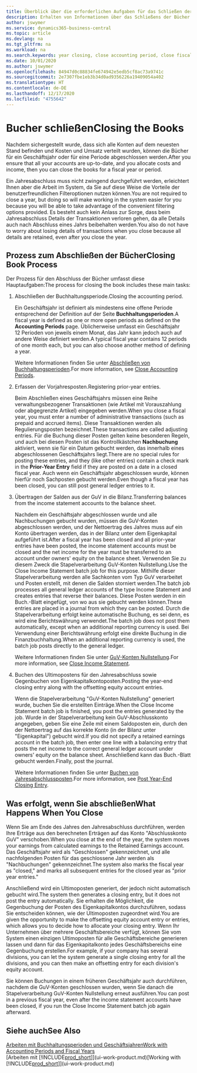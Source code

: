 ```yaml
---
title: Überblick über die erforderlichen Aufgaben für das Schließen der Bücher| Microsoft Docs
description: Erhalten von Informationen über das Schließens der Bücher für ein Geschäftsjahr oder für eine Periode, und was passiert, nachdem Sie das Jahr abgeschloßen haben.
author: jswymer
ms.service: dynamics365-business-central
ms.topic: article
ms.devlang: na
ms.tgt_pltfrm: na
ms.workload: na
ms.search.keywords: year closing, close accounting period, close fiscal year, bank account detailed trial balance
ms.date: 10/01/2020
ms.author: jswymer
ms.openlocfilehash: 84947d0c88834fe674942e5edb5cf8ac73a9741c
ms.sourcegitcommit: 2e7307fbe1eb3b34d0ad9356226a19409054a402
ms.translationtype: HT
ms.contentlocale: de-DE
ms.lasthandoff: 12/17/2020
ms.locfileid: "4755642"
---
```

# <a name="closing-the-books"></a><span data-ttu-id="f83c2-103">Bucher schließen</span><span class="sxs-lookup"><span data-stu-id="f83c2-103">Closing the Books</span></span>
<span data-ttu-id="f83c2-104">Nachdem sichergestellt wurde, dass sich alle Konten auf dem neuesten Stand befinden und Kosten und Umsatz verteilt wurden, können die Bücher für ein Geschäftsjahr oder für eine Periode abgeschlossen werden.</span><span class="sxs-lookup"><span data-stu-id="f83c2-104">After you ensure that all your accounts are up-to-date, and you allocate costs and income, then you can close the books for a fiscal year or period.</span></span>

<span data-ttu-id="f83c2-105">Ein Jahresabschluss muss nicht zwingend durchgeführt werden, erleichtert Ihnen aber die Arbeit im System, da Sie auf diese Weise die Vorteile der benutzerfreundlichen Filteroptionen nutzen können.</span><span class="sxs-lookup"><span data-stu-id="f83c2-105">You are not required to close a year, but doing so will make working in the system easier for you because you will be able to take advantage of the convenient filtering options provided.</span></span> <span data-ttu-id="f83c2-106">Es besteht auch kein Anlass zur Sorge, dass beim Jahresabschluss Details der Transaktionen verloren gehen, da alle Details auch nach Abschluss eines Jahrs beibehalten werden.</span><span class="sxs-lookup"><span data-stu-id="f83c2-106">You also do not have to worry about losing details of transactions when you close because all details are retained, even after you close the year.</span></span>

## <a name="closing-book-process"></a><span data-ttu-id="f83c2-107">Prozess zum Abschließen der Bücher</span><span class="sxs-lookup"><span data-stu-id="f83c2-107">Closing Book Process</span></span>
<span data-ttu-id="f83c2-108">Der Prozess für den Abschluss der Bücher umfasst diese Hauptaufgaben:</span><span class="sxs-lookup"><span data-stu-id="f83c2-108">The process for closing the book includes these main tasks:</span></span>

1. <span data-ttu-id="f83c2-109">Abschließen der Buchhaltungsperiode.</span><span class="sxs-lookup"><span data-stu-id="f83c2-109">Closing the accounting period.</span></span>

    <span data-ttu-id="f83c2-110">Ein Geschäftsjahr ist definiert als mindestens eine offene Periode entsprechend der Definition auf der Seite **Buchhaltungsperioden**.</span><span class="sxs-lookup"><span data-stu-id="f83c2-110">A fiscal year is defined as one or more open periods as defined on the **Accounting Periods** page.</span></span> <span data-ttu-id="f83c2-111">Üblicherweise umfasst ein Geschäftsjahr 12 Perioden von jeweils einem Monat, das Jahr kann jedoch auch auf andere Weise definiert werden.</span><span class="sxs-lookup"><span data-stu-id="f83c2-111">A typical fiscal year contains 12 periods of one month each, but you can also choose another method of defining a year.</span></span>

    <span data-ttu-id="f83c2-112">Weitere Informationen finden Sie unter [Abschließen von Buchhaltungsperioden](year-close-account-periods.md).</span><span class="sxs-lookup"><span data-stu-id="f83c2-112">For more information, see [Close Accounting Periods](year-close-account-periods.md).</span></span>
2. <span data-ttu-id="f83c2-113">Erfassen der Vorjahresposten.</span><span class="sxs-lookup"><span data-stu-id="f83c2-113">Registering prior-year entries.</span></span>

    <span data-ttu-id="f83c2-114">Beim Abschließen eines Geschäftsjahrs müssen eine Reihe verwaltungsbezogener Transaktionen (wie Artikel mit Vorauszahlung oder abgegrenzte Artikel) eingegeben werden.</span><span class="sxs-lookup"><span data-stu-id="f83c2-114">When you close a fiscal year, you must enter a number of administrative transactions (such as prepaid and accrued items).</span></span> <span data-ttu-id="f83c2-115">Diese Transaktionen werden als Regulierungsposten bezeichnet.</span><span class="sxs-lookup"><span data-stu-id="f83c2-115">These transactions are called adjusting entries.</span></span> <span data-ttu-id="f83c2-116">Für die Buchung dieser Posten gelten keine besonderen Regeln, und auch bei diesen Posten ist das Kontrollkästchen **Nachbuchung** aktiviert, wenn sie für ein Datum gebucht werden, das innerhalb eines abgeschlossenen Geschäftsjahrs liegt.</span><span class="sxs-lookup"><span data-stu-id="f83c2-116">There are no special rules for posting these entries, and they (like other entries) contain a check mark in the **Prior-Year Entry** field if they are posted on a date in a closed fiscal year.</span></span> <span data-ttu-id="f83c2-117">Auch wenn ein Geschäftsjahr abgeschlossen wurde, können hierfür noch Sachposten gebucht werden.</span><span class="sxs-lookup"><span data-stu-id="f83c2-117">Even though a fiscal year has been closed, you can still post general ledger entries to it.</span></span>
3. <span data-ttu-id="f83c2-118">Übertragen der Salden aus der GuV in die Bilanz.</span><span class="sxs-lookup"><span data-stu-id="f83c2-118">Transferring balances from the income statement accounts to the balance sheet.</span></span>

    <span data-ttu-id="f83c2-119">Nachdem ein Geschäftsjahr abgeschlossen wurde und alle Nachbuchungen gebucht wurden, müssen die GuV-Konten abgeschlossen werden, und der Nettoertrag des Jahres muss auf ein Konto übertragen werden, das in der Bilanz unter dem Eigenkapital aufgeführt ist.</span><span class="sxs-lookup"><span data-stu-id="f83c2-119">After a fiscal year has been closed and all prior-year entries have been posted, the income statement accounts must be closed and the net income for the year must be transferred to an account under owners' equity on the balance sheet.</span></span> <span data-ttu-id="f83c2-120">Verwenden Sie zu diesem Zweck die Stapelverarbeitung GuV-Konten Nullstellung.</span><span class="sxs-lookup"><span data-stu-id="f83c2-120">Use the Close Income Statement batch job for this purpose.</span></span> <span data-ttu-id="f83c2-121">Mithilfe dieser Stapelverarbeitung werden alle Sachkonten vom Typ GuV verarbeitet und Posten erstellt, mit denen die Salden storniert werden.</span><span class="sxs-lookup"><span data-stu-id="f83c2-121">The batch job processes all general ledger accounts of the type Income Statement and creates entries that reverse their balances.</span></span> <span data-ttu-id="f83c2-122">Diese Posten werden in ein Buch.-Blatt eingefügt, von wo aus sie gebucht werden können.</span><span class="sxs-lookup"><span data-stu-id="f83c2-122">These entries are placed in a journal from which they can be posted.</span></span> <span data-ttu-id="f83c2-123">Durch die Stapelverarbeitung erfolgt keine automatische Buchung, es sei denn, es wird eine Berichtswährung verwendet.</span><span class="sxs-lookup"><span data-stu-id="f83c2-123">The batch job does not post them automatically, except when an additional reporting currency is used.</span></span> <span data-ttu-id="f83c2-124">Bei Verwendung einer Berichtswährung erfolgt eine direkte Buchung in die Finanzbuchhaltung.</span><span class="sxs-lookup"><span data-stu-id="f83c2-124">When an additional reporting currency is used, the batch job posts directly to the general ledger.</span></span>

    <span data-ttu-id="f83c2-125">Weitere Informationen finden Sie unter [GuV-Konten Nullstellung](year-close-income-statement.md).</span><span class="sxs-lookup"><span data-stu-id="f83c2-125">For more information, see [Close Income Statement](year-close-income-statement.md).</span></span>
4. <span data-ttu-id="f83c2-126">Buchen des Ultimopostens für den Jahresabschluss sowie Gegenbuchen von Eigenkapitalkontoposten.</span><span class="sxs-lookup"><span data-stu-id="f83c2-126">Posting the year-end closing entry along with the offsetting equity account entries.</span></span>

    <span data-ttu-id="f83c2-127">Wenn die Stapelverarbeitung "GuV-Konten Nullstellung" generiert wurde, buchen Sie die erstellten Einträge.</span><span class="sxs-lookup"><span data-stu-id="f83c2-127">When the Close Income Statement batch job is finished, you post the entries generated by the job.</span></span> <span data-ttu-id="f83c2-128">Wurde in der Stapelverarbeitung kein GuV-Abschlusskonto angegeben, geben Sie eine Zeile mit einem Saldoposten ein, durch den der Nettoertrag auf das korrekte Konto (in der Bilanz unter "Eigenkapital") gebucht wird.</span><span class="sxs-lookup"><span data-stu-id="f83c2-128">If you did not specify a retained earnings account in the batch job, then enter one line with a balancing entry that posts the net income to the correct general ledger account under owners' equity on the balance sheet.</span></span> <span data-ttu-id="f83c2-129">Anschließend kann das Buch.-Blatt gebucht werden.</span><span class="sxs-lookup"><span data-stu-id="f83c2-129">Finally, post the journal.</span></span>

    <span data-ttu-id="f83c2-130">Weitere Informationen finden Sie unter [Buchen von Jahresabschlussposten](year-how-post-year-end-close-entry.md).</span><span class="sxs-lookup"><span data-stu-id="f83c2-130">For more information, see [Post Year-End Closing Entry](year-how-post-year-end-close-entry.md).</span></span>

## <a name="what-happens-when-you-close"></a><span data-ttu-id="f83c2-131">Was erfolgt, wenn Sie abschließen</span><span class="sxs-lookup"><span data-stu-id="f83c2-131">What Happens When You Close</span></span>
<span data-ttu-id="f83c2-132">Wenn Sie am Ende des Jahres den Jahresabschluss durchführen, werden Ihre Erträge aus den berechneten Erträgen auf das Konto "Abschlusskonto GuV" verschoben.</span><span class="sxs-lookup"><span data-stu-id="f83c2-132">When you close at the end of the year, the system moves your earnings from calculated earnings to the Retained Earnings account.</span></span> <span data-ttu-id="f83c2-133">Das Geschäftsjahr wird als "Geschlossen" gekennzeichnet, und alle nachfolgenden Posten für das geschlossene Jahr werden als "Nachbuchungen" gekennzeichnet.</span><span class="sxs-lookup"><span data-stu-id="f83c2-133">The system also marks the fiscal year as "closed," and marks all subsequent entries for the closed year as "prior year entries."</span></span>

<span data-ttu-id="f83c2-134">Anschließend wird ein Ultimoposten generiert, der jedoch nicht automatisch gebucht wird.</span><span class="sxs-lookup"><span data-stu-id="f83c2-134">The system then generates a closing entry, but it does not post the entry automatically.</span></span> <span data-ttu-id="f83c2-135">Sie erhalten die Möglichkeit, die Gegenbuchung der Posten des Eigenkapitalkontos durchzuführen, sodass Sie entscheiden können, wie der Ultimoposten zugeordnet wird.</span><span class="sxs-lookup"><span data-stu-id="f83c2-135">You are given the opportunity to make the offsetting equity account entry or entries, which allows you to decide how to allocate your closing entry.</span></span> <span data-ttu-id="f83c2-136">Wenn Ihr Unternehmen über mehrere Geschäftsbereiche verfügt, können Sie vom System einen einzigen Ultimoposten für alle Geschäftsbereiche generieren lassen und dann für das Eigenkapitalkonto jedes Geschäftsbereichs eine Gegenbuchung erstellen.</span><span class="sxs-lookup"><span data-stu-id="f83c2-136">For example, if your company has several divisions, you can let the system generate a single closing entry for all the divisions, and you can then make an offsetting entry for each division's equity account.</span></span>

<span data-ttu-id="f83c2-137">Sie können Buchungen in einem früheren Geschäftsjahr auch durchführen, nachdem die GuV-Konten geschlossen wurden, wenn Sie danach die Stapelverarbeitung GuV-Konten Nullstellung erneut ausführen.</span><span class="sxs-lookup"><span data-stu-id="f83c2-137">You can post in a previous fiscal year, even after the income statement accounts have been closed, if you run the Close Income Statement batch job again afterward.</span></span>

## <a name="see-also"></a><span data-ttu-id="f83c2-138">Siehe auch</span><span class="sxs-lookup"><span data-stu-id="f83c2-138">See Also</span></span>

[<span data-ttu-id="f83c2-139">Arbeiten mit Buchhaltungsperioden und Geschäftsjahren</span><span class="sxs-lookup"><span data-stu-id="f83c2-139">Work with Accounting Periods and Fiscal Years</span></span>](finance-accounting-periods-and-fiscal-years.md)  
<span data-ttu-id="f83c2-140">[Arbeiten mit [!INCLUDE[prod_short](includes/prod_short.md)]](ui-work-product.md)</span><span class="sxs-lookup"><span data-stu-id="f83c2-140">[Working with [!INCLUDE[prod_short](includes/prod_short.md)]](ui-work-product.md)</span></span>
